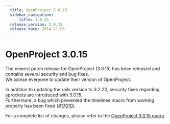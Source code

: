 ```yaml
---
  title: OpenProject 3.0.15
  sidebar_navigation:
      title: 3.0.15
  release_version: 3.0.15
  release_date: 2014-11-05
---
```


# OpenProject 3.0.15

The newest patch release for OpenProject (3.0.15) has been released and
contains several security and bug fixes.  
We advise everyone to update their version of OpenProject.

In addition to updating the rails version to 3.2.20, security fixes
regarding sprockets are introduced with 3.0.15.  
Furthermore, a bug which prevented the timelines macro from working
properly has been fixed
([#17010](https://community.openproject.org/work_packages/17010 "Timeline controls separate from rest of timeline when timeline embedded in wiki page (closed)")).

For a complete list of changes, please refer to the 
[OpenProject 3.0.15 query](https://community.openproject.org/versions/503).


